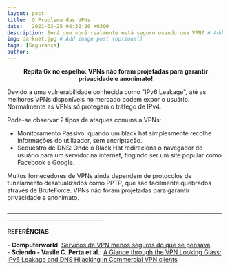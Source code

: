 ```yaml
---
layout: post
title:  O Problema das VPNs
date:   2021-03-25 08:32:20 +0300
description: Será que você realmente está seguro usando uma VPN? # Add post description (optional)
img: darknet.jpg # Add image post (optional)
tags: [Segurança]
author:
---
```

<center><strong>Repita 6x no espelho: VPNs não foram projetadas para garantir privacidade e anonimato!</strong></center> 



Devido a uma vulnerabilidade conhecida como "IPv6 Leakage", até as melhores VPNs disponíveis no mercado podem expor o usuário. Normalmente as VPNs só protegem o tráfego de IPv4.

Pode-se observar 2 tipos de ataques comuns a VPNs:
- Monitoramento Passivo: quando um black hat simplesmente recolhe informações do utilizador, sem encriptação.
- Sequestro de DNS: Onde o Black Hat redireciona o navegador do usuário para um servidor na internet, fingindo ser um site popular como Facebook e Google.

Muitos fornecedores de VPNs ainda dependem de protocolos de tunelamento desatualizados como PPTP, que são facilmente quebrados através de BruteForce.
VPNs não foram projetadas para garantir privacidade e anonimato.





<p>_________________________________________________________________________________________________________________</p>
<p><b>REFERÊNCIAS</b></p>
<p>- <b>Computerworld</b>: <a href="https://www.computerworld.com.pt/2015/07/02/servicos-de-vpn-menos-seguros-do-que-se-pensava/">Serviços de VPN menos seguros do que se pensava</a><br>
- <b>Sciendo - Vasile C. Perta et al.</b>: <a href="https://sciendo.com/article/10.1515/popets-2015-0006">A Glance through the VPN Looking Glass: IPv6 Leakage and DNS Hijacking in Commercial VPN clients</a><br>


 
